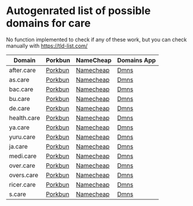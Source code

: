 # Autogenrated list of possible domains for care

No function implemented to check if any of these work, but you can check manually with https://tld-list.com/

| Domain | Porkbun | NameCheap | Domains App |
|---|---|---|---|
| after.care | [Porkbun](https://porkbun.com/checkout/search?prb=e814663da1&tlds=&idnLanguage=&search=search&q=after.care) | [Namecheap](https://www.namecheap.com/domains/registration/results/?domain=after.care) | [Dmns](https://dmns.app/domains?q=after.care) |
| as.care | [Porkbun](https://porkbun.com/checkout/search?prb=e814663da1&tlds=&idnLanguage=&search=search&q=as.care) | [Namecheap](https://www.namecheap.com/domains/registration/results/?domain=as.care) | [Dmns](https://dmns.app/domains?q=as.care) |
| bac.care | [Porkbun](https://porkbun.com/checkout/search?prb=e814663da1&tlds=&idnLanguage=&search=search&q=bac.care) | [Namecheap](https://www.namecheap.com/domains/registration/results/?domain=bac.care) | [Dmns](https://dmns.app/domains?q=bac.care) |
| bu.care | [Porkbun](https://porkbun.com/checkout/search?prb=e814663da1&tlds=&idnLanguage=&search=search&q=bu.care) | [Namecheap](https://www.namecheap.com/domains/registration/results/?domain=bu.care) | [Dmns](https://dmns.app/domains?q=bu.care) |
| de.care | [Porkbun](https://porkbun.com/checkout/search?prb=e814663da1&tlds=&idnLanguage=&search=search&q=de.care) | [Namecheap](https://www.namecheap.com/domains/registration/results/?domain=de.care) | [Dmns](https://dmns.app/domains?q=de.care) |
| health.care | [Porkbun](https://porkbun.com/checkout/search?prb=e814663da1&tlds=&idnLanguage=&search=search&q=health.care) | [Namecheap](https://www.namecheap.com/domains/registration/results/?domain=health.care) | [Dmns](https://dmns.app/domains?q=health.care) |
| ya.care | [Porkbun](https://porkbun.com/checkout/search?prb=e814663da1&tlds=&idnLanguage=&search=search&q=ya.care) | [Namecheap](https://www.namecheap.com/domains/registration/results/?domain=ya.care) | [Dmns](https://dmns.app/domains?q=ya.care) |
| yuru.care | [Porkbun](https://porkbun.com/checkout/search?prb=e814663da1&tlds=&idnLanguage=&search=search&q=yuru.care) | [Namecheap](https://www.namecheap.com/domains/registration/results/?domain=yuru.care) | [Dmns](https://dmns.app/domains?q=yuru.care) |
| ja.care | [Porkbun](https://porkbun.com/checkout/search?prb=e814663da1&tlds=&idnLanguage=&search=search&q=ja.care) | [Namecheap](https://www.namecheap.com/domains/registration/results/?domain=ja.care) | [Dmns](https://dmns.app/domains?q=ja.care) |
| medi.care | [Porkbun](https://porkbun.com/checkout/search?prb=e814663da1&tlds=&idnLanguage=&search=search&q=medi.care) | [Namecheap](https://www.namecheap.com/domains/registration/results/?domain=medi.care) | [Dmns](https://dmns.app/domains?q=medi.care) |
| over.care | [Porkbun](https://porkbun.com/checkout/search?prb=e814663da1&tlds=&idnLanguage=&search=search&q=over.care) | [Namecheap](https://www.namecheap.com/domains/registration/results/?domain=over.care) | [Dmns](https://dmns.app/domains?q=over.care) |
| overs.care | [Porkbun](https://porkbun.com/checkout/search?prb=e814663da1&tlds=&idnLanguage=&search=search&q=overs.care) | [Namecheap](https://www.namecheap.com/domains/registration/results/?domain=overs.care) | [Dmns](https://dmns.app/domains?q=overs.care) |
| ricer.care | [Porkbun](https://porkbun.com/checkout/search?prb=e814663da1&tlds=&idnLanguage=&search=search&q=ricer.care) | [Namecheap](https://www.namecheap.com/domains/registration/results/?domain=ricer.care) | [Dmns](https://dmns.app/domains?q=ricer.care) |
| s.care | [Porkbun](https://porkbun.com/checkout/search?prb=e814663da1&tlds=&idnLanguage=&search=search&q=s.care) | [Namecheap](https://www.namecheap.com/domains/registration/results/?domain=s.care) | [Dmns](https://dmns.app/domains?q=s.care) |
